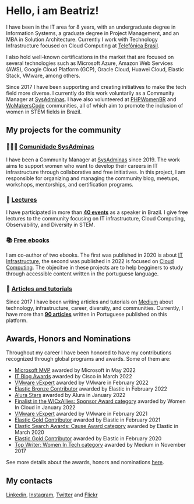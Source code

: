 # Hello, i am Beatriz!

I have been in the IT area for 8 years, with an undergraduate degree in Information Systems, a graduate degree in Project Management, and an MBA in Solution Architecture. Currently I work with Technology Infrastructure focused on Cloud Computing at [Telefônica Brasil](https://www.telefonica.com.br/).

I also hold well-known certifications in the market that are focused on several technologies such as Microsoft Azure, Amazon Web Services (AWS), Google Cloud Platform (GCP), Oracle Cloud, Huawei Cloud, Elastic Stack, VMware, among others.

Since 2017 I have been supporting and creating initiatives to make the tech field more diverse. I currently do this work voluntarily as a Community Manager at [SysAdminas](https://www.instagram.com/sysadminasbr/). I have also volunteered at [PHPWomenBR](https://phpwomen.org.br/) and [WoMakersCode](https://womakerscode.org/) communities, all of which aim to promote the inclusion of women in STEM fields in Brazil.

## My projects for the community

### 👩🏻‍💻 [Comunidade SysAdminas](https://github.com/sysadminas)
I have been a Community Manager at [SysAdminas](https://sysadminas.com.br/) since 2019. The work aims to support women who want to develop their careers in IT infrastructure through collaborative and free initiatives. 
In this project, I am responsible for organizing and managing the community blog, meetups, workshops, mentorships, and certification programs.

### 🎤 [Lectures](https://github.com/thebeaoliveira/thebeaoliveira/blob/main/events/english.md)
I have participated in more than **[40 events](https://github.com/thebeaoliveira/thebeaoliveira/blob/main/events/english.md)** as a speaker in Brazil. I give free lectures to the community focusing on IT infrastructure, Cloud Computing, Observability, and Diversity in STEM.

### 📚 [Free ebooks](https://github.com/thebeaoliveira/thebeaoliveira/blob/main/ebooks/english.md)
I am co-author of two ebooks. The first was published in 2020 is about [IT Infrastructure](https://openlibrary.org/books/OL28653878M/Guia_de_Infraestrutura_de_TI#reader-observations), the second was published in 2022 is focused on [Cloud Computing](https://leanpub.com/guia-da-computacao-em-nuvem/).
The objecitve in these projects are to help begginers to study through accessible content written in the portuguese language.

### 📝 [Articles and tutorials](https://github.com/thebeaoliveira/thebeaoliveira/blob/main/articles%20and%20tutorials/english.md) 
Since 2017 I have been writing articles and tutorials on [Medium](https://thebeaoliveira.medium.com/) about technology, infrastructure, career, diversity, and communities. Currently, I have more than **[90 articles](https://github.com/thebeaoliveira/thebeaoliveira/blob/main/articles%20and%20tutorials/english.md)** written in Portuguese published on this platform.

## Awards, Honors and Nominations

Throughout my career I have been honored to have my contributions recognized through global programs and awards. Some of them are:
- [Microsoft MVP](https://mvp.microsoft.com/en-us/PublicProfile/5004790?fullName=Beatriz%20Oliveira) awarded by Microsoft in May 2022
- [IT Blog Awards](https://www.cisco.com/c/en/us/training-events/events-webinars/influencer-hub/blog-awards.html#~2021-winners-top-10-25-50) awarded by Cisco in March 2022
- [VMware vExpert](https://vexpert.vmware.com/directory/7107) awarded by VMware in February 2022 
- [Elastic Bronze Contributor](https://www.credential.net/540804f4-8478-468c-8e3a-c02b6f7d84f3#gs.pamf41) awarded by Elastic in February 2022 
- [Alura Stars](https://www.alura.com.br/stars) awarded by Alura in January 2022
- [Finalist in the WICxAllies: Sponsor Award category](https://youtu.be/QvwqjWODfe4?t=208) awarded by Women In Cloud in January 2022
- [VMware vExpert](https://vexpert.vmware.com/directory/7107) awarded by VMware in February 2021 
- [Elastic Gold Contributor](https://www.credential.net/b0e79f6f-3982-46ae-b0bf-c9427c699dd3#gs.svp19z) awarded by Elastic in February 2021 
- [Elastic Search Awards: Cause Award category](https://www.elastic.co/pt/blog/introducing-the-2020-elastic-search-awards-honorees-for-the-americas-region) awarded by Elastic in March 2020 
- [Elastic Gold Contributor](https://www.credential.net/a74bdf9d-879d-489c-b4d7-b9e5f703252d#gs.svqrrh) awarded by Elastic in February 2020 
- [Top Writer: Women In Tech category](https://www.instagram.com/p/BbHgTgWHw-k/?utm_medium=copy_link) awarded by Medium in November 2017

See more details about the awards, honors and nominations [here](https://github.com/thebeaoliveira/thebeaoliveira/blob/main/awards/awards.md).

## My contacts

[Linkedin](https://www.linkedin.com/in/thebeaoliveira/), [Instagram](https://www.instagram.com/thebeaoliveira), [Twitter](https://twitter.com/thebeaoliveira) and [Flickr](https://www.flickr.com/photos/194252068@N04/)
